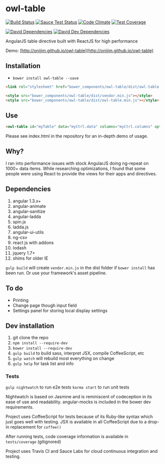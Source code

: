 owl-table
=========
[![Build Status](https://travis-ci.org/onijim/owl-table.svg?branch=develop)](https://travis-ci.org/onijim/owl-table)
[![Sauce Test Status](https://saucelabs.com/buildstatus/onijim_oss)](https://saucelabs.com/u/onijim_oss)
[![Code Climate](https://codeclimate.com/github/onijim/owl-table/badges/gpa.svg)](https://codeclimate.com/github/onijim/owl-table)
[![Test Coverage](https://codeclimate.com/github/onijim/owl-table/badges/coverage.svg)](https://codeclimate.com/github/onijim/owl-table)

[![David Dependencies](https://david-dm.org/onijim/owl-table.svg?style=flat)](https://david-dm.org/onijim/owl-table#info=dependencies&view=table)
[![David Dev Dependencies](https://david-dm.org/onijim/owl-table/dev-status.svg?style=flat)](https://david-dm.org/onijim/owl-table#info=devDependencies&view=table)

AngularJS table directive built with ReactJS for high performance

Demo: [http://onijim.github.io/owl-table](http://onijim.github.io/owl-table)

## Installation

* `bower install owl-table --save`


```html
<link rel="stylesheet" href="bower_components/owl-table/dist/owl-table.min.css">

<style src="bower_components/owl-table/dist/vendor.min.js"></style>
<style src="bower_components/owl-table/dist/owl-table.min.js"></style>
```

## Use

```html
<owl-table id="myTable" data="myCtrl.data" columns="myCtrl.columns" options="myCtrl.options"> </owl-table>
```

Please see index.html in the repository for an in-depth demo of usage.

## Why?

I ran into performance issues with stock AngularJS doing ng-repeat on 1000+ data items.  While researching optimizations,
I found that some people were using React to provide the views for their apps and directives.

## Dependencies
1. angular 1.3.x+
2. angular-animate
3. angular-sanitize
4. angular-ladda
5. spin.js
6. ladda.js
7. angular-ui-utils
8. ng-csv
9. react js with addons
10. lodash
11. jquery 1.7+
12. shims for older IE

`gulp build` will create `vendor.min.js` in the dist folder if `bower install` has been run.  Or use your framework's asset pipeline.

## To do
* Printing
* Change page though input field
* Settings panel for storing local display settings

## Dev installation

1. git clone the repo
2. `npm install --require-dev`
3. `bower install --require-dev`
4. `gulp build` to build sass, interpret JSX, compile CoffeeScript, etc
5. `gulp watch` will rebuild most everything on change
6. `gulp help` for task list and info

### Tests

`gulp nightwatch` to run e2e tests
`karma start` to run unit tests

Nightwatch is based on Jasmine and is reminiscent of codeception in its ease of use and readability.
angular-mocks is included in the bower dev requirements.

Project uses CoffeeScript for tests because of its Ruby-like syntax which just goes well with testing.
JSX is available in all CoffeeScript due to a drop-in replacement for `coffee()`

After running tests, code coverage information is available in `tests/coverage` (gitignored)

Project uses Travis CI and Sauce Labs for cloud continuous integration and testing.

